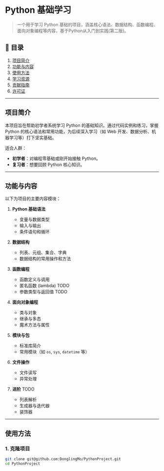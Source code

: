 # Python 基础学习

> 一个用于学习 Python 基础的项目，涵盖核心语法、数据结构、函数编程、面向对象编程等内容，基于Python从入门到实践(第二版)。

## 📖 目录

1. [项目简介](#项目简介)
2. [功能与内容](#功能与内容)
3. [使用方法](#使用方法)
4. [学习资源](#学习资源)
5. [贡献指南](#贡献指南)
6. [许可证](#许可证)

---

## 项目简介

本项目旨在帮助初学者系统学习 Python 的基础知识。通过代码实例和练习，掌握 Python 的核心语法和常用功能，为后续深入学习（如 Web 开发、数据分析、机器学习等）打下坚实基础。

适合人群：
- **初学者**：对编程零基础或刚开始接触 Python。
- **复习者**：想要回顾 Python 核心知识。

---

## 功能与内容

以下为项目的主要内容模块：

1. **Python 基础语法**
   - 变量与数据类型
   - 输入与输出
   - 条件语句和循环

2. **数据结构**
   - 列表、元组、集合、字典
   - 数据结构的常用操作和方法

3. **函数编程**
   - 函数定义与调用
   - 匿名函数 (lambda) TODO
   - 参数类型与返回值 TODO

4. **面向对象编程**
   - 类与对象
   - 继承与多态
   - 魔术方法与属性

5. **模块与包**
   - 标准库简介
   - 常用模块（如 `os`, `sys`, `datetime` 等）

6. **文件操作**
   - 文件读写
   - 异常处理

7. **进阶** TODO
   - 列表解析
   - 生成器与迭代器
   - 装饰器

---

## 使用方法

### 1. 克隆项目

```bash
git clone git@github.com:DonglingMo/PythonProject.git
cd PythonProject

